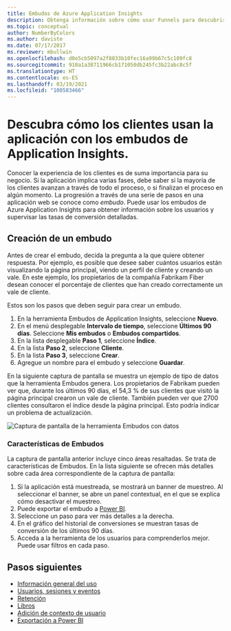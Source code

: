 ```yaml
---
title: Embudos de Azure Application Insights
description: Obtenga información sobre cómo usar Funnels para descubrir la forma en que los clientes interactúan con la aplicación.
ms.topic: conceptual
author: NumberByColors
ms.author: daviste
ms.date: 07/17/2017
ms.reviewer: mbullwin
ms.openlocfilehash: d0e5cb5097a2f8833b10fec16a99b67c5c109fc8
ms.sourcegitcommit: 910a1a38711966cb171050db245fc3b22abc8c5f
ms.translationtype: HT
ms.contentlocale: es-ES
ms.lasthandoff: 03/19/2021
ms.locfileid: "100583466"
---
```

# <a name="discover-how-customers-are-using-your-application-with-application-insights-funnels"></a>Descubra cómo los clientes usan la aplicación con los embudos de Application Insights.

Conocer la experiencia de los clientes es de suma importancia para su negocio. Si la aplicación implica varias fases, debe saber si la mayoría de los clientes avanzan a través de todo el proceso, o si finalizan el proceso en algún momento. La progresión a través de una serie de pasos en una aplicación web se conoce como *embudo*. Puede usar los embudos de Azure Application Insights para obtener información sobre los usuarios y supervisar las tasas de conversión detalladas. 

## <a name="create-your-funnel"></a>Creación de un embudo
Antes de crear el embudo, decida la pregunta a la que quiere obtener respuesta. Por ejemplo, es posible que desee saber cuántos usuarios están visualizando la página principal, viendo un perfil de cliente y creando un vale. En este ejemplo, los propietarios de la compañía Fabrikam Fiber desean conocer el porcentaje de clientes que han creado correctamente un vale de cliente.

Estos son los pasos que deben seguir para crear un embudo.

1. En la herramienta Embudos de Application Insights, seleccione **Nuevo**.
1. En el menú desplegable **Intervalo de tiempo**, seleccione **Últimos 90 días**. Seleccione **Mis embudos** o **Embudos compartidos**.
1. En la lista desplegable **Paso 1**, seleccione **Índice**. 
1. En la lista **Paso 2**, seleccione **Cliente**.
1. En la lista **Paso 3**, seleccione **Crear**.
1. Agregue un nombre para el embudo y seleccione **Guardar**.

En la siguiente captura de pantalla se muestra un ejemplo de tipo de datos que la herramienta Embudos genera. Los propietarios de Fabrikam pueden ver que, durante los últimos 90 días, el 54,3 % de sus clientes que visitó la página principal crearon un vale de cliente. También pueden ver que 2700 clientes consultaron el índice desde la página principal. Esto podría indicar un problema de actualización.


![Captura de pantalla de la herramienta Embudos con datos](media/usage-funnels/funnel1.png)

### <a name="funnels-features"></a>Características de Embudos
La captura de pantalla anterior incluye cinco áreas resaltadas. Se trata de características de Embudos. En la lista siguiente se ofrecen más detalles sobre cada área correspondiente de la captura de pantalla:
1. Si la aplicación está muestreada, se mostrará un banner de muestreo. Al seleccionar el banner, se abre un panel contextual, en el que se explica cómo desactivar el muestreo. 
2. Puede exportar el embudo a [Power BI](./export-power-bi.md).
3. Seleccione un paso para ver más detalles a la derecha. 
4. En el gráfico del historial de conversiones se muestran tasas de conversión de los últimos 90 días. 
5. Acceda a la herramienta de los usuarios para comprenderlos mejor. Puede usar filtros en cada paso. 

## <a name="next-steps"></a>Pasos siguientes
  * [Información general del uso](usage-overview.md)
  * [Usuarios, sesiones y eventos](usage-segmentation.md)
  * [Retención](usage-retention.md)
  * [Libros](../visualize/workbooks-overview.md)
  * [Adición de contexto de usuario](usage-send-user-context.md)
  * [Exportación a Power BI](./export-power-bi.md)

